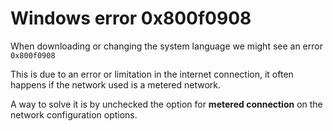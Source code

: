 # Windows error 0x800f0908

When downloading or changing the system language we might see an error `0x800f0908`

This is due to an error or limitation in the internet connection, it often happens if the network used is a metered network.

A way to solve it is by unchecked the option for **metered connection** on the network configuration options.
